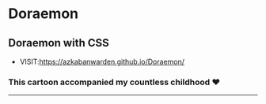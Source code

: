 # Doraemon



## Doraemon with CSS

- VISIT:https://azkabanwarden.github.io/Doraemon/

### This cartoon accompanied my countless childhood :heart: 

---
